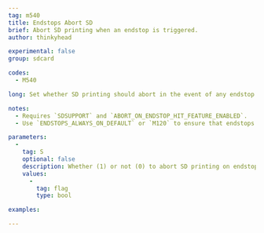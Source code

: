 ```yaml
---
tag: m540
title: Endstops Abort SD
brief: Abort SD printing when an endstop is triggered.
author: thinkyhead

experimental: false
group: sdcard

codes:
  - M540

long: Set whether SD printing should abort in the event of any endstop being triggered. This provides a fast way to abort a print in the event of mechanical failure such as loose couplings, lost steps, diverted axes, binding, etc., which lead to axes being very far out of position.

notes:
  - Requires `SDSUPPORT` and `ABORT_ON_ENDSTOP_HIT_FEATURE_ENABLED`.
  - Use `ENDSTOPS_ALWAYS_ON_DEFAULT` or `M120` to ensure that endstops are enabled.

parameters:
  -
    tag: S
    optional: false
    description: Whether (1) or not (0) to abort SD printing on endstop hit.
    values:
      -
        tag: flag
        type: bool

examples:

---
```



